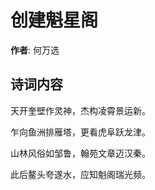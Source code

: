 # 创建魁星阁

**作者**: 何万选

## 诗词内容

天开奎壁作灵神，杰构凌霄景运新。

乍向鱼洲排雁塔，更看虎阜跃龙津。

山林风俗如邹鲁，翰苑文章迈汉秦。

此后鳌头夸遂水，应知魁阁瑞光频。

